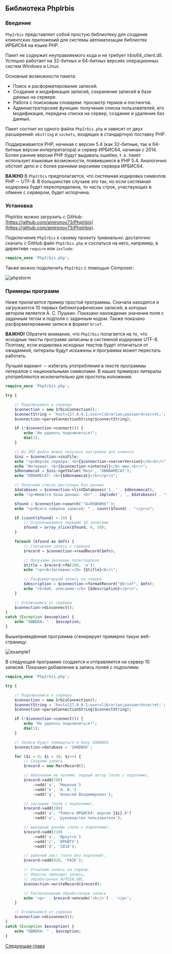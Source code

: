 ## Библиотека PhpIrbis

### Введение

`PhpIrbis` представляет собой простую библиотеку для создания клиентских приложений для системы автоматизации библиотек ИРБИС64 на языке PHP.

Пакет не содержит неуправляемого кода и не требует irbis64_client.dll. Успешно работает на 32-битных и 64-битных версиях операционных систем Windows и Linux.

Основные возможности пакета:

* Поиск и расформатирование записей.
* Создание и модификация записей, сохранение записей в базе данных на сервере.
* Работа с поисковым словарем: просмотр термов и постингов.
* Администраторские функции: получение списка пользователей, его модификация, передача списка на сервер, создание и удаление баз данных.

Пакет состоит из одного файла `PhpIrbis.php` и зависит от двух расширений: `mbstring` и `sockets`, входящих в стандартную поставку PHP.

Поддерживается PHP, начиная с версии 5.4 (как 32-битные, так и 64-битные версии интерпретатора) и сервер ИРБИС64, начиная с 2014. Более ранние версии PHP будут выдавать ошибки, т. к. пакет использует языковые возможности, появившиеся в PHP 5.4. Аналогично обстоит дело и с более ранними версиями сервера ИРБИС64.

**ВАЖНО** В `PhpIrbis` предполагается, что системная кодировка символов PHP -- UTF-8. В большинстве случаев это так, но если системная кодировка будет переопределена, то часть строк, участвующих в обмене с сервером, будет испорчена.

### Установка

PhpIrbis можно загрузить с GitHub: [https://github.com/amironov73/PhpIrbis](https://github.com/amironov73/PhpIrbis).

Подключение `PhpIrbis` к своему проекту тривиально: достаточно скачать с GitHub файл `PhpIrbis.php` и сослаться на него, например, в директиве `require` или `include`:

```php
require_once 'PhpIrbis.php';
```

Также можно подключить `PhpIrbis` с помощью Composer:

![phpstorm](img/phpstorm.png)

### Примеры программ

Ниже прилагается пример простой программы. Сначала находятся и загружаются 10 первых библиографических записей, в которых автором является А. С. Пушкин. Показано нахождение значения поля с заданным тегом и подполя с заданным кодом. Также показано расформатирование записи в формат `brief`.

**ВАЖНО!** Обратите внимание, что `PhpIrbis` полагается на то, что исходные тексты программ записаны в системной кодировке UTF-8. Поэтому, если кодировка исходных текстов будет отличаться от ожидаемой, литералы будут искажены и программа может перестать работать.

Лучший вариант -- избегать употребления в тексте программы литералов с национальными символами. В наших примерах литералы употребляются исключительно для простоты изложения.

```php
require_once 'PhpIrbis.php';

try {

    // Подключаемся к серверу
    $connection = new IrbisConnection();
    $connectString = 'host=127.0.0.1;user=librarian;password=secret;';
    $connection->parseConnectionString($connectString);

    if (!$connection->connect()) {
        echo "Не удалось подключиться!";
        die(1);
    }

    // Из INI-файла можно получить настройки для клиента
    $ini = $connection->iniFile;
    echo "<p>Версия сервера: <b>{$connection->serverVersion}</b><br/>";
    echo "Интервал: <b>{$connection->interval}</b> мин.<br/>";
    $dbnnamecat = $ini->getValue('Main', 'DBNNAMECAT');
    echo "DBNAMECAT: <b>{$dbnnamecat}</b></p>\n";

    // Получаем список доступных баз данных
    $databases = $connection->listDatabases('1..' . $dbnnamecat);
    echo "<p>Имеются базы данных: <b>" . implode(', ', $databases) . "</b></p>\n";

    $found = $connection->search('"A=ПУШКИН$"');
    echo "<p>Всего найдено записей: " . count($found) . "</p>\n";

    if (count($found) > 10) {
        // Ограничиваемся первыми 10 записями
        $found = array_slice($found, 0, 10);
    }

    foreach ($found as $mfn) {
        // Считываем запись с сервера
        $record = $connection->readRecord($mfn);

        // Получаем значение поля/подполя
        $title = $record->fm(200, 'a');
        echo "<p><b>Заглавие:</b> {$title}<br/>";

        // Расформатируем запись на севере
        $description = $connection->formatRecord("@brief", $mfn);
        echo "<b>Биб. описание:</b> {$description}</p>\n";
    }

    // Отключаемся от сервера
    $connection->disconnect();
}
catch (Exception $exception) {
    echo "ОШИБКА: " . $exception;
}
```

Вышеприведённая программа сгенерирует примерно такую веб-страницу:

![example1](img/example1.png)

В следующей программе создается и отправляется на сервер 10 записей. Показано добавление в запись полей с подполями.

```php
require_once 'PhpIrbis.php';

try {

    // Подключаемся к серверу
    $connection = new IrbisConnection();
    $connectString = 'host=127.0.0.1;user=librarian;password=secret;';
    $connection->parseConnectionString($connectString);

    if (!$connection->connect()) {
        echo "Не удалось подключиться!";
        die(1);
    }

    // Записи будут помещаться в базу SANDBOX
    $connection->database = 'SANDBOX';

    for ($i = 0; $i < 10; $i++) {
        // Создаем запись
        $record = new MarcRecord();

        // Наполняем ее полями: первый автор (поле с подолями),
        $record->add(700)
            ->add('a', 'Миронов')
            ->add('b', 'А. В.')
            ->add('g', 'Алексей Владимирович');

        // заглавие (поле с подполями),
        $record->add(200)
            ->add('a', "Работа ИРБИС64: версия {$i}.0")
            ->add('e', 'руководство пользователя');

        // выходные данные (поле с подполями),
        $record->add(210)
            ->add('a', 'Иркутск')
            ->add('c', 'ИРНИТУ')
            ->add('d', '2018');

        // рабочий лист (поле без подполей).
        $record->add(920, 'PAZK');

        // Отсылаем запись на сервер.
        // Обратно приходит запись,
        // обработанная AUTOIN.GBL.
        $connection->writeRecord($record);

        // Распечатываем обработанную запись
        echo '<p>' . $record->encode('<br/>') . '</p>';
    }

    // Отключаемся от сервера
    $connection->disconnect();
}
catch (Exception $exception) {
    echo "ОШИБКА: " . $exception;
}
```

[Следующая глава](chapter2.md)

